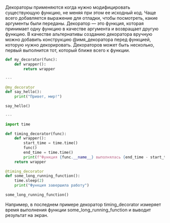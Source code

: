 Декораторы применяются когда нужно модифицировать существующую функцию, не меняя при этом ее исходный код. Чаще всего добавляется выражение для отладки, чтобы посмотреть, какие аргументы были переданы.
Декоратор — это функция, которая принимает одну функцию в качестве аргумента и возвращает другую функцию. В качестве альтернативы созданию декоратора вручную можно добавить конструкцию @имя_декоратора перед функцией, которую нужно декорировать. Декораторов может быть несколько, первый выполнится тот, который ближе всего к функции.
```python
def my_decorator(func):
    def wrapper():
        return wrapper

---

@my_decorator
def say_hello():
    print("Привет, мир!")
 
say_hello()

---

import time
 
def timing_decorator(func):
    def wrapper():
        start_time = time.time()
        func()
        end_time = time.time()
        print(f"Функция {func.__name__} выполнялась {end_time - start_time:.2f} секунд")
    return wrapper
 
@timing_decorator
def some_long_running_function():
    time.sleep(2)
    print("Функция завершила работу")
 
some_long_running_function()
```
Например, в последнем примере декоратор timing_decorator измеряет время выполнения функции some_long_running_function и выводит результат на экран.
